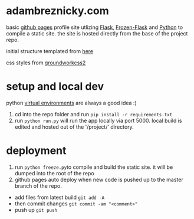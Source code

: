 # adambreznicky.com

basic [github pages](https://pages.github.com/) profile site utlizing [Flask](http://flask.pocoo.org/), [Frozen-Flask](http://pythonhosted.org/Frozen-Flask/)
and [Python](https://www.python.org/) to compile a static site. the site is hosted
directly from the base of the project repo.

initial structure templated from [here](http://stevenloria.com/hosting-static-flask-sites-for-free-on-github-pages/)

css styles from [groundworkcss2](https://groundworkcss.github.io/)

# setup and local dev

python [virtual environments](http://python-guide-pt-br.readthedocs.io/en/latest/dev/virtualenvs/) are always a good idea :)

1. cd into the repo folder and run `pip install -r requirements.txt`
1. run `python run.py` will run the app locally via port 5000. local build is edited
and hosted out of the '<repo>/project/' directory.

# deployment

1. run `python freeze.py`to compile and build the static site. it will be dumped
into the root of the repo
1. github pages auto deploy when new code is pushed up to the master branch of the repo.
  * add files from latest build `git add -A`
  * then commit changes `git commit -am "<comment>"`
  * push up `git push`
